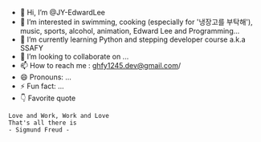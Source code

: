 
- 👋 Hi, I’m @JY-EdwardLee
- 👀 I’m interested in swimming, cooking (especially for '냉장고를 부탁해'), music, sports, alcohol, animation, Edward Lee and Programming...
- 🌱 I’m currently learning Python and stepping developer course a.k.a SSAFY
- 💞️ I’m looking to collaborate on ...
- 📫 How to reach me : ghfy1245.dev@gmail.com/
- 😄 Pronouns: ...
- ⚡ Fun fact: ...
- 👇 Favorite quote
```
Love and Work, Work and Love
That's all there is
- Sigmund Freud -
```


<!---
JY-EdwardLee/JY-EdwardLee is a ✨ special ✨ repository because its `README.md` (this file) appears on your GitHub profile.
You can click the Preview link to take a look at your changes.
--->
